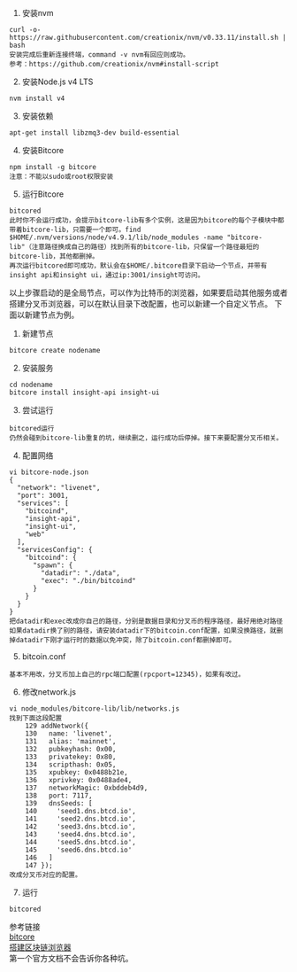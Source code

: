 1. 安装nvm
```
curl -o- https://raw.githubusercontent.com/creationix/nvm/v0.33.11/install.sh | bash
安装完成后重新连接终端，command -v nvm有回应则成功。
参考：https://github.com/creationix/nvm#install-script
```
2. 安装Node.js v4 LTS
```
nvm install v4
```
3. 安装依赖
```
apt-get install libzmq3-dev build-essential
```
4. 安装Bitcore
```
npm install -g bitcore
注意：不能以sudo或root权限安装
```
5. 运行Bitcore
```
bitcored
此时你不会运行成功，会提示bitcore-lib有多个实例，这是因为bitcore的每个子模块中都带着bitcore-lib，只需要一个即可。find $HOME/.nvm/versions/node/v4.9.1/lib/node_modules -name "bitcore-lib"（注意路径换成自己的路径）找到所有的bitcore-lib，只保留一个路径最短的bitcore-lib，其他都删掉。
再次运行bitcored即可成功，默认会在$HOME/.bitcore目录下启动一个节点，并带有insight api和insight ui，通过ip:3001/insight可访问。
```

以上步骤启动的是全局节点，可以作为比特币的浏览器，如果要启动其他服务或者搭建分叉币浏览器，可以在默认目录下改配置，也可以新建一个自定义节点。
下面以新建节点为例。

1. 新建节点
```
bitcore create nodename
```
2. 安装服务
```
cd nodename
bitcore install insight-api insight-ui
```
3. 尝试运行
```
bitcored运行
仍然会碰到bitcore-lib重复的坑，继续删之，运行成功后停掉。接下来要配置分叉币相关。
```
4. 配置网络
```
vi bitcore-node.json
{
  "network": "livenet",
  "port": 3001,
  "services": [
    "bitcoind",
    "insight-api",
    "insight-ui",
    "web"
  ],
  "servicesConfig": {
    "bitcoind": {
      "spawn": {
        "datadir": "./data",
        "exec": "./bin/bitcoind"
      }
    }
  }
}
把datadir和exec改成你自己的路径，分别是数据目录和分叉币的程序路径，最好用绝对路径
如果datadir换了别的路径，请安装datadir下的bitcoin.conf配置，如果没换路径，就删掉datadir下刚才运行时的数据以免冲突，除了bitcoin.conf都删掉即可。
```
5. bitcoin.conf
```
基本不用改，分叉币加上自己的rpc端口配置(rpcport=12345)，如果有改过。
```
6. 修改network.js
```
vi node_modules/bitcore-lib/lib/networks.js
找到下面这段配置
    129 addNetwork({
    130   name: 'livenet',
    131   alias: 'mainnet',
    132   pubkeyhash: 0x00,
    133   privatekey: 0x80,
    134   scripthash: 0x05,
    135   xpubkey: 0x0488b21e,
    136   xprivkey: 0x0488ade4,
    137   networkMagic: 0xbddeb4d9,
    138   port: 7117,
    139   dnsSeeds: [
    140     'seed1.dns.btcd.io',
    141     'seed2.dns.btcd.io',
    142     'seed3.dns.btcd.io',
    143     'seed4.dns.btcd.io',
    144     'seed5.dns.btcd.io',
    145     'seed6.dns.btcd.io'
    146   ]
    147 });
改成分叉币对应的配置。
```
7. 运行
```
bitcored
```

参考链接  
[bitcore](https://bitcore.io/guides/full-node)  
[搭建区块链浏览器](https://www.tiny-calf.com/2017/07/20/%E6%90%AD%E5%BB%BA%E5%8C%BA%E5%9D%97%E9%93%BE%E6%B5%8F%E8%A7%88%E5%99%A8/)  
第一个官方文档不会告诉你各种坑。
